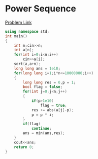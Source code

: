 # Power Sequence
[Problem Link](https://codeforces.com/problemset/problem/1397/B)

```cpp
using namespace std;
int main()
{
    int n;cin>>n;
    int a[n];
    for(int i=0;i<n;i++)
        cin>>a[i];
    sort(a,a+n);
    long long ans = 1e18;
    for(long long i=1;i*n<=10000000;i++)
    {
        long long res = 0,p = 1;
        bool flag = false;
        for(int j=0;j<n;j++)
        {
            if(p>1e10)
                flag = true;
            res += abs(a[j]-p);
            p = p * i;
        }
        if(flag)
            continue;
        ans = min(ans,res);
    }
    cout<<ans;
    return 0;
}
```
